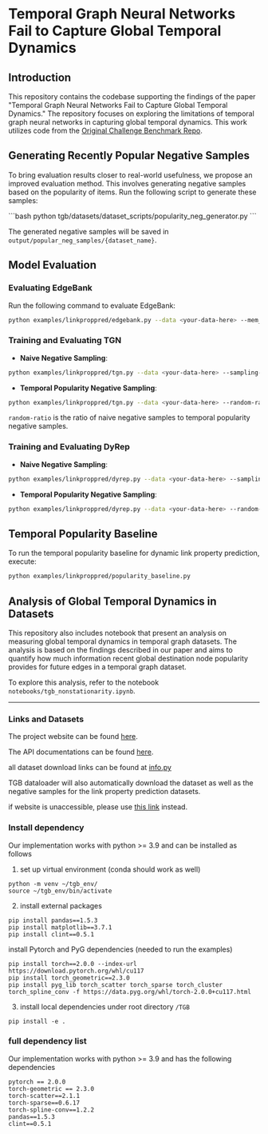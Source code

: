 # Temporal Graph Neural Networks Fail to Capture Global Temporal Dynamics

## Introduction
This repository contains the codebase supporting the findings of the paper "Temporal Graph Neural Networks Fail to Capture Global Temporal Dynamics." The repository focuses on exploring the limitations of temporal graph neural networks in capturing global temporal dynamics. This work utilizes code from the [Original Challenge Benchmark Repo](https://github.com/shenyangHuang/TGB).


## Generating Recently Popular Negative Samples
To bring evaluation results closer to real-world usefulness, we propose an improved evaluation method. This involves generating negative samples based on the popularity of items. Run the following script to generate these samples:

\```bash
python tgb/datasets/dataset_scripts/popularity_neg_generator.py
\```

The generated negative samples will be saved in `output/popular_neg_samples/{dataset_name}`.

## Model Evaluation

### Evaluating EdgeBank
Run the following command to evaluate EdgeBank:

```bash
python examples/linkproppred/edgebank.py --data <your-data-here> --mem_mode unlimited
```

### Training and Evaluating TGN
- **Naive Negative Sampling**:
```bash
python examples/linkproppred/tgn.py --data <your-data-here> --sampling-strategy naive
```

- **Temporal Popularity Negative Sampling**:
```bash
python examples/linkproppred/tgn.py --data <your-data-here> --random-ratio 0.1 --sampling-strategy popularity
```
`random-ratio` is the ratio of naive negative samples to temporal popularity negative samples.

### Training and Evaluating DyRep
- **Naive Negative Sampling**:
```bash
python examples/linkproppred/dyrep.py --data <your-data-here> --sampling-strategy naive
```

- **Temporal Popularity Negative Sampling**:
```bash
python examples/linkproppred/dyrep.py --data <your-data-here> --random-ratio 0.1 --sampling-strategy popularity
```

## Temporal Popularity Baseline
To run the temporal popularity baseline for dynamic link property prediction, execute:

```bash
python examples/linkproppred/popularity_baseline.py
```

## Analysis of Global Temporal Dynamics in Datasets
This repository also includes notebook that present an analysis on measuring global temporal dynamics in temporal graph datasets. The analysis is based on the findings described in our paper and aims to quantify how much information recent global destination node popularity provides for future edges in a temporal graph dataset.

To explore this analysis, refer to the notebook `notebooks/tgb_nonstationarity.ipynb`.



---------------------------------------------


### Links and Datasets

The project website can be found [here](https://tgb.complexdatalab.com/).

The API documentations can be found [here](https://shenyanghuang.github.io/TGB/).

all dataset download links can be found at [info.py](https://github.com/shenyangHuang/TGB/blob/main/tgb/utils/info.py)

TGB dataloader will also automatically download the dataset as well as the negative samples for the link property prediction datasets.

if website is unaccessible, please use [this link](https://tgb-website.pages.dev/) instead.


### Install dependency
Our implementation works with python >= 3.9 and can be installed as follows

1. set up virtual environment (conda should work as well)
```
python -m venv ~/tgb_env/
source ~/tgb_env/bin/activate
```

2. install external packages
```
pip install pandas==1.5.3
pip install matplotlib==3.7.1
pip install clint==0.5.1
```

install Pytorch and PyG dependencies (needed to run the examples)
```
pip install torch==2.0.0 --index-url https://download.pytorch.org/whl/cu117
pip install torch_geometric==2.3.0
pip install pyg_lib torch_scatter torch_sparse torch_cluster torch_spline_conv -f https://data.pyg.org/whl/torch-2.0.0+cu117.html
```

3. install local dependencies under root directory `/TGB`
```
pip install -e .
```


### full dependency list
Our implementation works with python >= 3.9 and has the following dependencies
```
pytorch == 2.0.0
torch-geometric == 2.3.0
torch-scatter==2.1.1
torch-sparse==0.6.17
torch-spline-conv==1.2.2
pandas==1.5.3
clint==0.5.1
```
